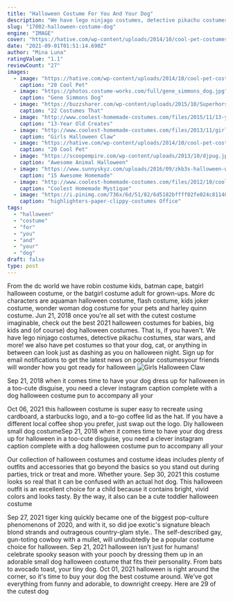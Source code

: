 ```yaml
---
title: "Halloween Costume For You And Your Dog"
description: "We have lego ninjago costumes, detective pikachu costumes, star wars, and more! we also have pet costumes so that your dog, cat, or anything in between can look just as dashing as you on halloween night. Sign up for email notifications to get the latest news on popular costumesyour friends will wonder how you got ready for halloween"
slug: "17002-halloween-costume-dog"
engine: "IMAGE"
cover: "https://hative.com/wp-content/uploads/2014/10/cool-pet-costumes/20-cool-pet-costumes.jpg"
date: "2021-09-01T01:51:14.690Z"
author: "Mina Luna"
ratingValue: "1.1"
reviewCount: "27"
images:
  - image: "https://hative.com/wp-content/uploads/2014/10/cool-pet-costumes/20-cool-pet-costumes.jpg"
    caption: "20 Cool Pet"
  - image: "https://photos.costume-works.com/full/gene_simmons_dog.jpg"
    caption: "Gene Simmons Dog"
  - image: "https://buzzsharer.com/wp-content/uploads/2015/10/Superhorse.jpg"
    caption: "22 Costumes That"
  - image: "http://www.coolest-homemade-costumes.com/files/2015/11/13-year-old-creates-bonnie-costume-on-her-own-149060.jpg"
    caption: "13-Year Old Creates"
  - image: "http://www.coolest-homemade-costumes.com/files/2013/11/girls-halloween-claw-machine-costume-91301.JPG"
    caption: "Girls Halloween Claw"
  - image: "https://hative.com/wp-content/uploads/2014/10/cool-pet-costumes/16-cool-pet-costumes.jpg"
    caption: "20 Cool Pet"
  - image: "https://scoopempire.com/wp-content/uploads/2013/10/djpug.jpg"
    caption: "Awesome Animal Halloween"
  - image: "https://www.sunnyskyz.com/uploads/2016/09/zkb3s-halloween-wreath-1.jpg"
    caption: "15 Awesome Homemade"
  - image: "http://www.coolest-homemade-costumes.com/files/2012/10/coolest-homemade-mystique-halloween-costume-17276.jpg"
    caption: "Coolest Homemade Mystique"
  - image: "https://i.pinimg.com/736x/6d/51/82/6d5182bffff02fe024c81140169e12ef--group-halloween-costumes-group-costumes.jpg"
    caption: "highlighters-paper-clippy-costumes Office"
tags:
  - "halloween"
  - "costume"
  - "for"
  - "you"
  - "and"
  - "your"
  - "dog"
draft: false
type: post
---
```


From the dc world we have robin costume kids, batman cape, batgirl halloween costume, or the batgirl costume adult for grown-ups. More dc characters are aquaman halloween costume, flash costume, kids joker costume, wonder woman dog costume for your pets and harley quinn costume. Jun 21, 2018 once you're all set with the cutest costume imaginable, check out the best 2021 halloween costumes for babies, big kids and (of course) dog halloween costumes. That is, if you haven't. We have lego ninjago costumes, detective pikachu costumes, star wars, and more! we also have pet costumes so that your dog, cat, or anything in between can look just as dashing as you on halloween night. Sign up for email notifications to get the latest news on popular costumesyour friends will wonder how you got ready for halloween
![Girls Halloween Claw](http://www.coolest-homemade-costumes.com/files/2013/11/girls-halloween-claw-machine-costume-91301.JPG "Girls Halloween Claw")

Sep 21, 2018 when it comes time to have your dog dress up for halloween in a too-cute disguise, you need a clever instagram caption complete with a dog halloween costume pun to accompany all your
<!--inArticleAds-->

<!--galleryOne-->

Oct 06, 2021 this halloween costume is super easy to recreate using cardboard, a starbucks logo, and a to-go coffee lid as the hat. If you have a different local coffee shop you prefer, just swap out the logo. Diy halloween small dog costumeSep 21, 2018 when it comes time to have your dog dress up for halloween in a too-cute disguise, you need a clever instagram caption complete with a dog halloween costume pun to accompany all your
<!--inArticleAds-->

<!--galleryTwo-->

Our collection of halloween costumes and costume ideas includes plenty of outfits and accessories that go beyond the basics so you stand out during parties, trick or treat and more. Whether youre. Sep 30, 2021 this costume looks so real that it can be confused with an actual hot dog. This halloween outfit is an excellent choice for a child because it contains bright, vivid colors and looks tasty. By the way, it also can be a cute toddler halloween costume
<!--galleryThree-->

Sep 27, 2021 tiger king quickly became one of the biggest pop-culture phenomenons of 2020, and with it, so did joe exotic's signature bleach blond strands and outrageous country-glam style.. The self-described gay, gun-toting cowboy with a mullet, will undoubtedly be a popular costume choice for halloween. Sep 21, 2021 halloween isn't just for humans! celebrate spooky season with your pooch by dressing them up in an adorable small dog halloween costume that fits their personality. From bats to avocado toast, your tiny dog. Oct 01, 2021 halloween is right around the corner, so it's time to buy your dog the best costume around. We've got everything from funny and adorable, to downright creepy. Here are 29 of the cutest dog